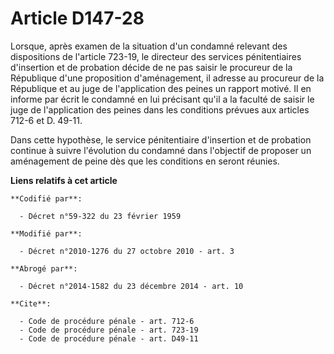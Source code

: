 # Article D147-28

Lorsque, après examen de la situation d'un condamné relevant des dispositions de l'article 723-19, le directeur des services
pénitentiaires d'insertion et de probation décide de ne pas saisir le procureur de la République d'une proposition
d'aménagement, il adresse au procureur de la République et au juge de l'application des peines un rapport motivé. Il en
informe par écrit le condamné en lui précisant qu'il a la faculté de saisir le juge de l'application des peines dans les
conditions prévues aux articles 712-6 et D. 49-11. 

Dans cette hypothèse, le service pénitentiaire d'insertion et de probation continue à suivre l'évolution du condamné dans
l'objectif de proposer un aménagement de peine dès que les conditions en seront réunies.

**Liens relatifs à cet article**

	**Codifié par**:

	  - Décret n°59-322 du 23 février 1959

	**Modifié par**:

	  - Décret n°2010-1276 du 27 octobre 2010 - art. 3

	**Abrogé par**:

	  - Décret n°2014-1582 du 23 décembre 2014 - art. 10

	**Cite**:

	  - Code de procédure pénale - art. 712-6
	  - Code de procédure pénale - art. 723-19
	  - Code de procédure pénale - art. D49-11
